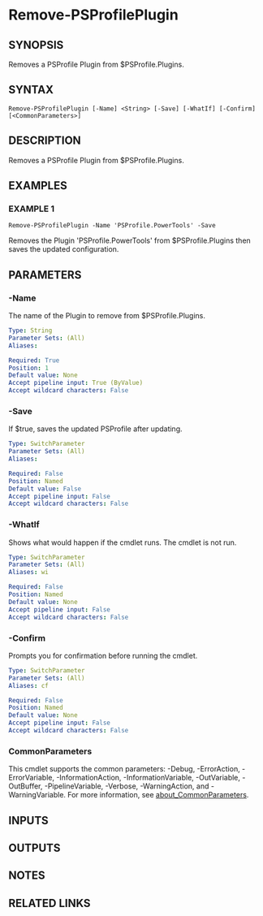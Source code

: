 # Remove-PSProfilePlugin

## SYNOPSIS
Removes a PSProfile Plugin from $PSProfile.Plugins.

## SYNTAX

```
Remove-PSProfilePlugin [-Name] <String> [-Save] [-WhatIf] [-Confirm] [<CommonParameters>]
```

## DESCRIPTION
Removes a PSProfile Plugin from $PSProfile.Plugins.

## EXAMPLES

### EXAMPLE 1
```
Remove-PSProfilePlugin -Name 'PSProfile.PowerTools' -Save
```

Removes the Plugin 'PSProfile.PowerTools' from $PSProfile.Plugins then saves the updated configuration.

## PARAMETERS

### -Name
The name of the Plugin to remove from $PSProfile.Plugins.

```yaml
Type: String
Parameter Sets: (All)
Aliases:

Required: True
Position: 1
Default value: None
Accept pipeline input: True (ByValue)
Accept wildcard characters: False
```

### -Save
If $true, saves the updated PSProfile after updating.

```yaml
Type: SwitchParameter
Parameter Sets: (All)
Aliases:

Required: False
Position: Named
Default value: False
Accept pipeline input: False
Accept wildcard characters: False
```

### -WhatIf
Shows what would happen if the cmdlet runs.
The cmdlet is not run.

```yaml
Type: SwitchParameter
Parameter Sets: (All)
Aliases: wi

Required: False
Position: Named
Default value: None
Accept pipeline input: False
Accept wildcard characters: False
```

### -Confirm
Prompts you for confirmation before running the cmdlet.

```yaml
Type: SwitchParameter
Parameter Sets: (All)
Aliases: cf

Required: False
Position: Named
Default value: None
Accept pipeline input: False
Accept wildcard characters: False
```

### CommonParameters
This cmdlet supports the common parameters: -Debug, -ErrorAction, -ErrorVariable, -InformationAction, -InformationVariable, -OutVariable, -OutBuffer, -PipelineVariable, -Verbose, -WarningAction, and -WarningVariable. For more information, see [about_CommonParameters](http://go.microsoft.com/fwlink/?LinkID=113216).

## INPUTS

## OUTPUTS

## NOTES

## RELATED LINKS
